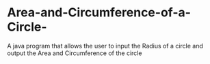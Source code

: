 # Area-and-Circumference-of-a-Circle-
A java program that allows the user to input the Radius of a circle and output the Area and Circumference of the circle 
